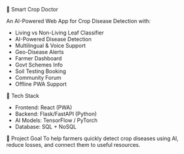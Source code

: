🌱 Smart Crop Doctor

An AI-Powered Web App for Crop Disease Detection with:
- Living vs Non-Living Leaf Classifier
- AI-Powered Disease Detection
- Multilingual & Voice Support
- Geo-Disease Alerts
- Farmer Dashboard
- Govt Schemes Info
- Soil Testing Booking
- Community Forum
- Offline PWA Support

🚀 Tech Stack
- Frontend: React (PWA)
- Backend: Flask/FastAPI (Python)
- AI Models: TensorFlow / PyTorch
- Database: SQL + NoSQL

📌 Project Goal
To help farmers quickly detect crop diseases using AI, reduce losses, and connect them to useful resources.
